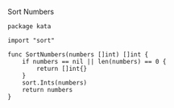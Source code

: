 Sort Numbers

    package kata
    
    import "sort"
    
    func SortNumbers(numbers []int) []int {
        if numbers == nil || len(numbers) == 0 {
            return []int{}
        }
        sort.Ints(numbers)
        return numbers
    }
